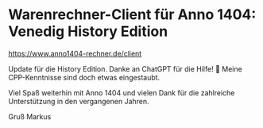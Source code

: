 # Warenrechner-Client für Anno 1404: Venedig History Edition
https://www.anno1404-rechner.de/client

Update für die History Edition. Danke an ChatGPT für die Hilfe! 🙈 Meine CPP-Kenntnisse sind doch etwas eingestaubt.

Viel Spaß weiterhin mit Anno 1404 und vielen Dank für die zahlreiche Unterstützung in den vergangenen Jahren.

Gruß Markus

